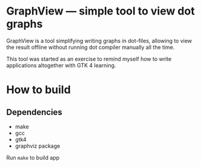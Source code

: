 # GraphView &mdash; simple tool to view dot graphs

GraphView is a tool simplifying writing graphs in dot-files, allowing to view the result
offline without running dot compiler manually all the time.

This tool was started as an exercise to remind myself how to write applications altogether
with GTK 4 learning.

# How to build
## Dependencies
 * make
 * gcc
 * gtk4
 * graphviz package

Run `make` to build app
